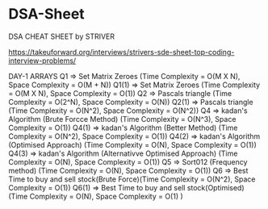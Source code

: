 # DSA-Sheet
DSA CHEAT SHEET by STRIVER

https://takeuforward.org/interviews/strivers-sde-sheet-top-coding-interview-problems/

DAY-1 ARRAYS
    Q1    => Set Matrix Zeroes (Time Complexity = O(M X N), Space Complexity = O(M + N))
    Q1(1) => Set Matrix Zeroes (Time Complexity = O(M X N), Space Complexity = O(1))
    Q2    => Pascals triangle  (Time Complexity = O(2^N), Space Complexity = O(N))
    Q2(1) => Pascals triangle  (Time Complexity = O(N^2), Space Complexity = O(N^2))
    Q4    => kadan's Algorithm (Brute Forcce Method) (Time Complexity = O(N^3), Space Complexity = O(1))
    Q4(1) => kadan's Algorithm (Better Method) (Time Complexity = O(N^2), Space Complexity = O(1))
    Q4(2) => kadan's Algorithm (Optimised Approach) (Time Complexity = O(N), Space Complexity = O(1))
    Q4(3) => kadan's Algorithm (Alternativve Optimised Approach) (Time Complexity = O(N), Space Complexity = O(1))
    Q5    => Sort012 (Frequency method) (Time Complexity = O(N), Space Complexity = O(1))
    Q6    => Best Time to buy and sell stock(Brute Force)(Time Complexity = O(N^2), Space Complexity = O(1))
    Q6(1) => Best Time to buy and sell stock(Optimised)(Time Complexity = O(N), Space Complexity = O(1) )


